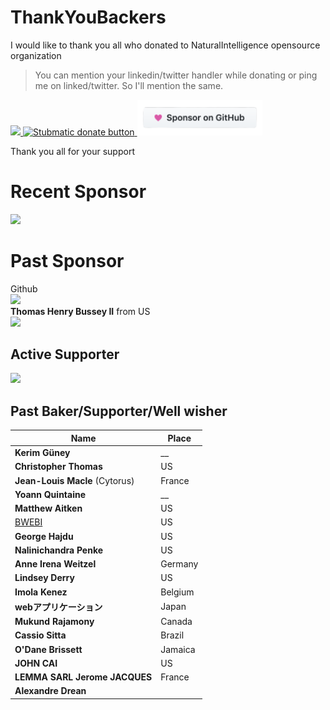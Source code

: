 # ThankYouBackers
I would like to thank you all who donated to NaturalIntelligence opensource organization

> You can mention your linkedin/twitter handler while donating or ping me on linked/twitter. So I'll mention the same.


<a href="https://opencollective.com/fast-xml-parser/donate" target="_blank">
  <img src="https://opencollective.com/fast-xml-parser/donate/button@2x.png?color=blue" width=200 />
</a>
<a href="https://paypal.me/naturalintelligence"> 
  <img src="https://raw.githubusercontent.com/NaturalIntelligence/fast-xml-parser/master/static/img/support_paypal.svg" alt="Stubmatic donate button" width="200"/>
</a>
<a href="https://github.com/sponsors/NaturalIntelligence"> 
  <img src="github_sponsor.png" width="200" />
</a>


Thank you all for your support

# Recent Sponsor
<a href="https://github.com/skunkteam" title="Skunk Team" ><img src="https://avatars.githubusercontent.com/u/46373671?s=80" width="80px" ></a><br>

# Past Sponsor
Github <br>
<a href="https://sentry.io/" title="sentry" ><img src="https://avatars.githubusercontent.com/u/1396951" width="80px" ></a><br>
**Thomas Henry Bussey II** from US<br>
<a href="https://github.com/pleo-io" title="pleo-io" ><img src="https://avatars.githubusercontent.com/u/12394870" width="80px" ></a><br>

## Active Supporter
<a href="https://sentry.io/" title="sentry" ><img src="https://avatars.githubusercontent.com/u/1396951" width="80px" ></a>

## Past Baker/Supporter/Well wisher
Name | Place |
| --- | --- |
| **Kerim Güney** | __ |
| **Christopher Thomas** | US |
| **Jean-Louis Macle** (Cytorus) | France |
| **Yoann Quintaine** | __  |
| **Matthew Aitken** | US  |
| [BWEBI](http://www.bwebi.co.il) | US  |
| **George Hajdu** | US |
| **Nalinichandra Penke** | US |
| **Anne Irena Weitzel** | Germany |
| **Lindsey Derry** | US |
| **Imola Kenez** | Belgium |
| **webアプリケーション**  | Japan |
| **Mukund Rajamony** | Canada |
| **Cassio Sitta** | Brazil |
| **O'Dane Brissett** | Jamaica |
| **JOHN CAI** | US |
| **LEMMA SARL Jerome JACQUES** | France |
| **Alexandre Drean** | |
